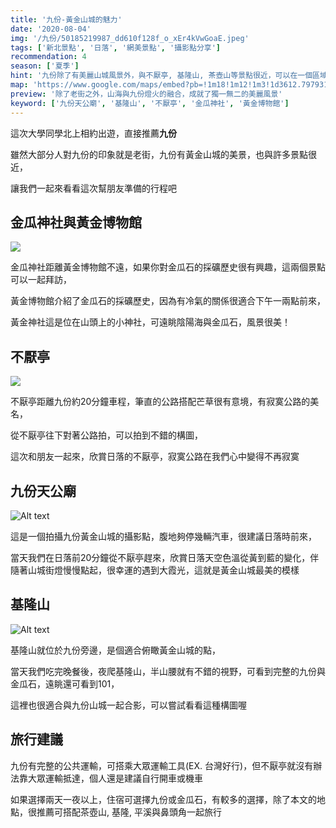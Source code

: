 ```yaml
---
title: '九份-黃金山城的魅力'
date: '2020-08-04'
img: '/九份/50185219987_dd610f128f_o_xEr4kVwGoaE.jpeg'
tags: ['新北景點', '日落', '網美景點', '攝影點分享']
recommendation: 4
season: ['夏季']
hint: '九份除了有美麗山城風景外，與不厭亭, 基隆山, 茶壺山等景點很近，可以在一個區域玩到很多景點，是新北CP值很高的旅程，但秋冬多雨，較適合夏季前來' 
map: 'https://www.google.com/maps/embed?pb=!1m18!1m12!1m3!1d3612.797931896721!2d121.84337481598097!3d25.10870064144464!2m3!1f0!2f0!3f0!3m2!1i1024!2i768!4f13.1!3m3!1m2!1s0x0%3A0x5f15825aa6a4a7d2!2z5Lmd5Lu96ICB6KGX!5e0!3m2!1szh-TW!2stw!4v1635179771662!5m2!1szh-TW!2stw'
preview: '除了老街之外，山海與九份燈火的融合，成就了獨一無二的美麗風景'
keyword: ['九份天公廟', '基隆山', '不厭亭', '金瓜神社', '黃金博物館']
---
```

這次大學同學北上相約出遊，直接推薦**九份**

雖然大部分人對九份的印象就是老街，九份有黃金山城的美景，也與許多景點很近，

讓我們一起來看看這次幫朋友準備的行程吧

## 金瓜神社與黃金博物館
![](https://ik.imagekit.io/vicharm/九份/50305050761_0265f79243_o_J6YxkNaul.jpeg?tr=w-1024)

金瓜神社距離黃金博物館不遠，如果你對金瓜石的採礦歷史很有興趣，這兩個景點可以一起拜訪，

黃金博物館介紹了金瓜石的採礦歷史，因為有冷氣的關係很適合下午一兩點前來，

黃金神社這是位在山頭上的小神社，可遠眺陰陽海與金瓜石，風景很美！


## 不厭亭
![](https://ik.imagekit.io/vicharm/九份/50188569871_7430e1dc46_o_i701rkfVT.jpeg?tr=h-1024)

不厭亭距離九份約20分鐘車程，筆直的公路搭配芒草很有意境，有寂寞公路的美名，

從不厭亭往下對著公路拍，可以拍到不錯的構圖，

這次和朋友一起來，欣賞日落的不厭亭，寂寞公路在我們心中變得不再寂寞


## 九份天公廟

![Alt text](https://ik.imagekit.io/vicharm/九份/50185219987_dd610f128f_o_xEr4kVwGoaE.jpeg?tr=h-1024)

這是一個拍攝九份黃金山城的攝影點，腹地夠停幾輛汽車，很建議日落時前來，

當天我們在日落前20分鐘從不厭亭趕來，欣賞日落天空色溫從黃到藍的變化，伴隨著山城街燈慢慢點起，很幸運的遇到大霞光，這就是黃金山城最美的模樣

## 基隆山

![Alt text](https://ik.imagekit.io/vicharm/九份/50193461743_a9451afce0_o_LppNqpqxb.jpeg?tr=h-1024)

基隆山就位於九份旁邊，是個適合俯瞰黃金山城的點，

當天我們吃完晚餐後，夜爬基隆山，半山腰就有不錯的視野，可看到完整的九份與金瓜石，遠眺還可看到101，

這裡也很適合與九份山城一起合影，可以嘗試看看這種構圖喔

## 旅行建議
九份有完整的公共運輸，可搭乘大眾運輸工具(EX. 台灣好行)，但不厭亭就沒有辦法靠大眾運輸抵達，個人還是建議自行開車或機車

如果選擇兩天一夜以上，住宿可選擇九份或金瓜石，有較多的選擇，除了本文的地點，很推薦可搭配茶壺山, 基隆, 平溪與鼻頭角一起旅行


